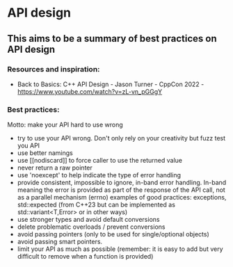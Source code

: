 # API design 

## This aims to be a summary of best practices on API design

### Resources and inspiration:
- Back to Basics: C++ API Design - Jason Turner - CppCon 2022 - https://www.youtube.com/watch?v=zL-vn_pGGgY

### Best practices:
Motto: make your API hard to use wrong
- try to use your API wrong. Don't only rely on your creativity but fuzz test you API
- use better namings
- use [[nodiscard]] to force caller to use the returned value
- never return a raw pointer
- use 'noexcept' to help indicate the type of error handling
- provide consistent, impossible to ignore, in-band error handling. In-band meaning the error is provided as part of the response of the API call, not as a parallel mechanism (errno)
    examples of good practices: exceptions, std::expected (from C++23 but can be implemented as std::variant<T,Error> or in other ways)
- use stronger types and avoid default conversions
- delete problematic overloads / prevent conversions 
- avoid passing pointers (only to be used for single/optional objects)
- avoid passing smart pointers.
- limit your API as much as possible (remember: it is easy to add but very difficult to remove when a function is provided)